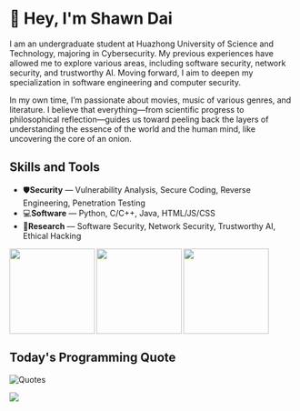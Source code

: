 # 👋 Hey, I'm Shawn Dai

I am an undergraduate student at Huazhong University of Science and Technology, majoring in Cybersecurity. My previous experiences have allowed me to explore various areas, including software security, network security, and trustworthy AI. Moving forward, I aim to deepen my specialization in software engineering and computer security.

In my own time, I’m passionate about movies, music of various genres, and literature. I believe that everything—from scientific progress to philosophical reflection—guides us toward peeling back the layers of understanding the essence of the world and the human mind, like uncovering the core of an onion.

## Skills and Tools

- 🛡️**Security** — Vulnerability Analysis, Secure Coding, Reverse Engineering, Penetration Testing
- 💻**Software** — Python, C/C++, Java, HTML/JS/CSS
- 🔬**Research** — Software Security, Network Security, Trustworthy AI, Ethical Hacking

<!-- ![light](https://raw.githubusercontent.com/Calvvnono/Calvvnono/output/github-contribution-grid-snake.svg) -->

<div>
  <img height="150" align="left" src="https://github-readme-stats.vercel.app/api?username=Calvvnono&count_private=true&include_all_commits=true&theme=radical&hide_rank=true&show_icons=true" />
  <img height="150" align="left" src="https://github-readme-stats.vercel.app/api/top-langs/?username=Calvvnono&layout=compact&theme=radical" />
  <img height="150" src="https://github-profile-summary-cards.vercel.app/api/cards/commits_per_hour?username=Calvvnono&theme=radical" />
</div>

## Today's Programming Quote
![Quotes](https://quotes-github-readme.vercel.app/api?type=horizontal&theme=radical)

![](https://komarev.com/ghpvc/?username=Calvvnono&color=blueviolet)
